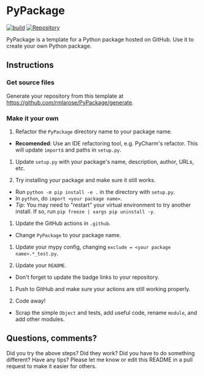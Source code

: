 # PyPackage

[![build](https://github.com/rmlarose/PyPackage/workflows/Python%20package/badge.svg)](https://github.com/rmlarose/PyPackage/actions)
[![Repository](https://img.shields.io/badge/GitHub-5C5C5C.svg?logo=github)](https://github.com/rmlarose/PyPackage)

PyPackage is a template for a Python package hosted on GitHub. Use it to create your own Python package.

## Instructions

### Get source files

Generate your repository from this template at https://github.com/rmlarose/PyPackage/generate.

### Make it your own

1. Refactor the `PyPackage` directory name to your package name.
  - **Recomended**: Use an IDE refactoring tool, e.g. PyCharm's refactor. This will update `import`s and paths in `setup.py`.

1. Update `setup.py` with your package's name, description, author, URLs, etc.

1. Try installing your package and make sure it still works.
  - Run `python -m pip install -e .` in the directory with `setup.py`.
  - In `python`, do `import <your package name>`.
  - *Tip*: You may need to "restart" your virtual environment to try another install. If so, run `pip freeze | xargs pip uninstall -y`.

1. Update the GitHub actions in `.github`.
  - Change `PyPackage` to your package name.

1. Update your mypy config, changing `exclude = <your package name>.*_test.py`.

1. Update your `README`.
  - Don't forget to update the badge links to your repository.

1. Push to GitHub and make sure your actions are still working properly.

1. Code away!
  - Scrap the simple `Object` and tests, add useful code, rename `module`, and add other modules.

## Questions, comments?

Did you try the above steps? Did they work? Did you have to do something different? Have any tips? Please let me know or edit this README in a pull request to make it easier for others.

